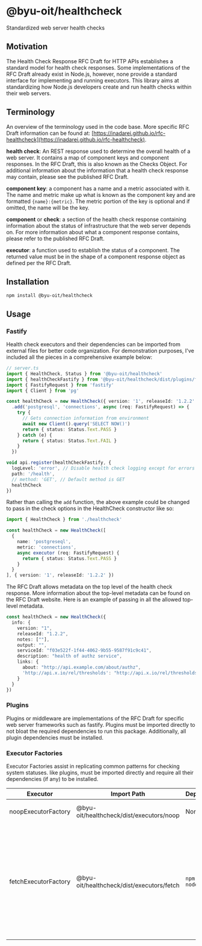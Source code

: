 # @byu-oit/healthcheck

Standardized web server health checks

## Motivation

The Health Check Response RFC Draft for HTTP APIs establishes a standard model for health check responses. Some
implementations of the RFC Draft already exist in Node.js, however, none provide a standard interface for implementing
and running executors. This library aims at standardizing how Node.js developers create and run health checks within
their web servers.

## Terminology

An overview of the terminology used in the code base. More specific RFC Draft information can be found
at: [https://inadarei.github.io/rfc-healthcheck](https://inadarei.github.io/rfc-healthcheck).

**health check**: An REST response used to determine the overall health of a web server. It contains a map of
component keys and component responses. In the RFC Draft, this is also known as the Checks Object. For additional
information about the information that a health check response may contain, please see the published RFC Draft.

**component key**: a component has a name and a metric associated with it. The name and metric make up what is known as
the component key and are formatted `{name}:{metric}`. The metric portion of the key is optional and if omitted, the
name will be the key.

**component** or **check**: a section of the health check response containing information about the status of
infrastructure that the web server depends on. For more information about what a component response contains, please
refer to the published RFC Draft.

**executor**: a function used to establish the status of a component. The returned value must be in the shape of a
component response object as defined per the RFC Draft.

## Installation

```shell
npm install @byu-oit/healthcheck
```

## Usage

### Fastify

Health check executors and their dependencies can be imported from external files for better code organization. For
demonstration purposes, I've included all the pieces in a comprehensive example below:

```typescript
// server.ts
import { HealthCheck, Status } from '@byu-oit/healthcheck'
import { healthCheckFastify } from '@byu-oit/healthcheck/dist/plugins/fastify'
import { FastifyRequest } from 'fastify'
import { Client } from 'pg'

const healthCheck = new HealthCheck({ version: '1', releaseId: '1.2.2' })
  .add('postgresql', 'connections', async (req: FastifyRequest) => {
    try {
      // Gets connection information from environment
      await new Client().query('SELECT NOW()')
      return { status: Status.Text.PASS }
    } catch (e) {
      return { status: Status.Text.FAIL }
    }
  })

void api.register(healthCheckFastify, {
  logLevel: 'error', // Disable health check logging except for errors
  path: '/health',
  // method: 'GET', // Default method is GET
  healthCheck
})
```

Rather than calling the `add` function, the above example could be changed to pass in the check options in the
HealthCheck constructor like so:

```typescript
import { HealthCheck } from './healthcheck'

const healthCheck = new HealthCheck([
  {
    name: 'postgreseql',
    metric: 'connections',
    async executor (req: FastifyRequest) {
      return { status: Status.Text.PASS }
    }
  }
], { version: '1', releaseId: '1.2.2' })
```

The RFC Draft allows metadata on the top level of the health check response. More information about the top-level
metadata can be found on the RFC Draft website. Here is an example of passing in all the allowed top-level metadata.

```typescript
const healthCheck = new HealthCheck({
  info: {
    version: "1",
    releaseId: "1.2.2",
    notes: [""],
    output: "",
    serviceId: "f03e522f-1f44-4062-9b55-9587f91c9c41",
    description: "health of authz service",
    links: {
      about: "http://api.example.com/about/authz",
      'http://api.x.io/rel/thresholds': "http://api.x.io/rel/thresholds"
    }
  }
})
```

### Plugins

Plugins or middleware are implementations of the RFC Draft for specific web server frameworks such as fastify. Plugins
must be imported directly to not bloat the required dependencies to run this package. Additionally, all plugin
dependencies must be installed.

### Executor Factories

Executor Factories assist in replicating common patterns for checking system statuses. like plugins, must be imported
directly and require all their dependencies (if any) to be installed.

| Executor             | Import Path                               | Dependencies               | Description                                                                                                                                                                                  |
|----------------------|-------------------------------------------|----------------------------|----------------------------------------------------------------------------------------------------------------------------------------------------------------------------------------------|
| noopExecutorFactory  | @byu-oit/healthcheck/dist/executors/noop  | None                       | An executor for testing purposes.                                                                                                                                                            |
| fetchExecutorFactory | @byu-oit/healthcheck/dist/executors/fetch | `npm install node-fetch@2` | Pass in node-fetch configurations to make HTTP requests. Status Codes 2xx and 3xx will set a status of 'pass' in the health check. Any other status codes will result in a status of 'fail'. |
